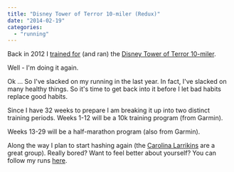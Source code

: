 ```yaml
---
title: "Disney Tower of Terror 10-miler (Redux)"
date: "2014-02-19"
categories: 
  - "running"
---
```


Back in 2012 I [trained for](http://www.roberthorvick.com/blog/disneys-twilight-zone-tower-of-terror-10-miler-training-plan/) (and ran) the [Disney Tower of Terror 10-miler](http://www.rundisney.com/tower-of-terror-10-miler/).

Well - I'm doing it again.

Ok ... So I've slacked on my running in the last year. In fact, I've slacked on many healthy things. So it's time to get back into it before I let bad habits replace good habits.

Since I have 32 weeks to prepare I am breaking it up into two distinct training periods. Weeks 1-12 will be a 10k training program (from Garmin).

Weeks 13-29 will be a half-marathon program (also from Garmin).

Along the way I plan to start hashing again (the [Carolina Larrikins](http://www.carolinalarrikins.com/) are a great group). Really bored? Want to feel better about yourself? You can follow my runs [here](http://connect.garmin.com/profile/bubbafat).
